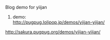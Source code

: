 Blog demo for yiijan

  1. demo:<br>
<a href='http://pugpug.lolipop.jp/demos/yiijan-yiijan/'>http://pugpug.lolipop.jp/demos/yiijan-yiijan/</a></li></ul>

<a href='http://sakura.pugpug.org/demos/yiijan-yiijan/'>http://sakura.pugpug.org/demos/yiijan-yiijan/</a>